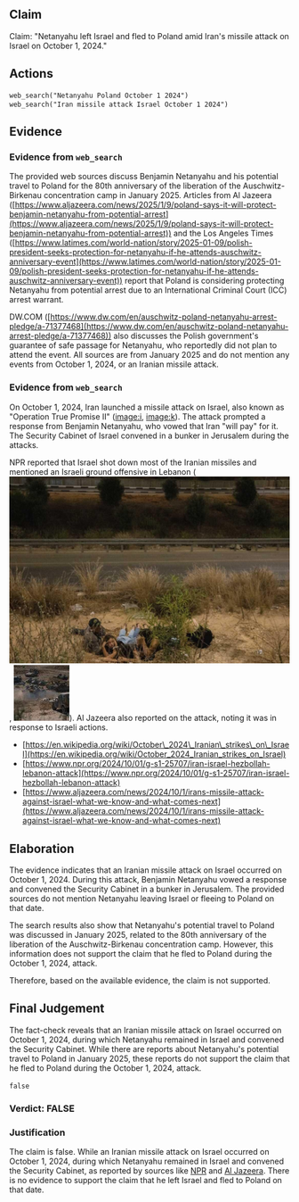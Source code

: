 ## Claim
Claim: "Netanyahu left Israel and fled to Poland amid Iran's missile attack on Israel on October 1, 2024."

## Actions
```
web_search("Netanyahu Poland October 1 2024")
web_search("Iran missile attack Israel October 1 2024")
```

## Evidence
### Evidence from `web_search`
The provided web sources discuss Benjamin Netanyahu and his potential travel to Poland for the 80th anniversary of the liberation of the Auschwitz-Birkenau concentration camp in January 2025. Articles from Al Jazeera ([https://www.aljazeera.com/news/2025/1/9/poland-says-it-will-protect-benjamin-netanyahu-from-potential-arrest](https://www.aljazeera.com/news/2025/1/9/poland-says-it-will-protect-benjamin-netanyahu-from-potential-arrest)) and the Los Angeles Times ([https://www.latimes.com/world-nation/story/2025-01-09/polish-president-seeks-protection-for-netanyahu-if-he-attends-auschwitz-anniversary-event](https://www.latimes.com/world-nation/story/2025-01-09/polish-president-seeks-protection-for-netanyahu-if-he-attends-auschwitz-anniversary-event)) report that Poland is considering protecting Netanyahu from potential arrest due to an International Criminal Court (ICC) arrest warrant.

DW.COM ([https://www.dw.com/en/auschwitz-poland-netanyahu-arrest-pledge/a-71377468](https://www.dw.com/en/auschwitz-poland-netanyahu-arrest-pledge/a-71377468)) also discusses the Polish government's guarantee of safe passage for Netanyahu, who reportedly did not plan to attend the event. All sources are from January 2025 and do not mention any events from October 1, 2024, or an Iranian missile attack.


### Evidence from `web_search`
On October 1, 2024, Iran launched a missile attack on Israel, also known as "Operation True Promise II" (<image:i>, <image:k>). The attack prompted a response from Benjamin Netanyahu, who vowed that Iran "will pay" for it. The Security Cabinet of Israel convened in a bunker in Jerusalem during the attacks.

NPR reported that Israel shot down most of the Iranian missiles and mentioned an Israeli ground offensive in Lebanon (![image 281](media/2025-07-18_13-37-1752845855-334464.jpg), ![image 282](media/2025-07-18_13-37-1752845855-506528.jpg)). Al Jazeera also reported on the attack, noting it was in response to Israeli actions.
*   [https://en.wikipedia.org/wiki/October\_2024\_Iranian\_strikes\_on\_Israel](https://en.wikipedia.org/wiki/October_2024_Iranian_strikes_on_Israel)
*   [https://www.npr.org/2024/10/01/g-s1-25707/iran-israel-hezbollah-lebanon-attack](https://www.npr.org/2024/10/01/g-s1-25707/iran-israel-hezbollah-lebanon-attack)
*   [https://www.aljazeera.com/news/2024/10/1/irans-missile-attack-against-israel-what-we-know-and-what-comes-next](https://www.aljazeera.com/news/2024/10/1/irans-missile-attack-against-israel-what-we-know-and-what-comes-next)


## Elaboration
The evidence indicates that an Iranian missile attack on Israel occurred on October 1, 2024. During this attack, Benjamin Netanyahu vowed a response and convened the Security Cabinet in a bunker in Jerusalem. The provided sources do not mention Netanyahu leaving Israel or fleeing to Poland on that date.

The search results also show that Netanyahu's potential travel to Poland was discussed in January 2025, related to the 80th anniversary of the liberation of the Auschwitz-Birkenau concentration camp. However, this information does not support the claim that he fled to Poland during the October 1, 2024, attack.

Therefore, based on the available evidence, the claim is not supported.


## Final Judgement
The fact-check reveals that an Iranian missile attack on Israel occurred on October 1, 2024, during which Netanyahu remained in Israel and convened the Security Cabinet. While there are reports about Netanyahu's potential travel to Poland in January 2025, these reports do not support the claim that he fled to Poland during the October 1, 2024, attack.

`false`

### Verdict: FALSE

### Justification
The claim is false. While an Iranian missile attack on Israel occurred on October 1, 2024, during which Netanyahu remained in Israel and convened the Security Cabinet, as reported by sources like [NPR](https://www.npr.org/2024/10/01/g-s1-25707/iran-israel-hezbollah-lebanon-attack) and [Al Jazeera](https://www.aljazeera.com/news/2024/10/1/irans-missile-attack-against-israel-what-we-know-and-what-comes-next). There is no evidence to support the claim that he left Israel and fled to Poland on that date.
